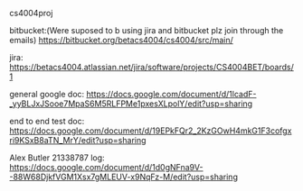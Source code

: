 cs4004proj

bitbucket:(Were suposed to b using jira and bitbucket plz join through the emails)
https://bitbucket.org/betacs4004/cs4004/src/main/

jira:
https://betacs4004.atlassian.net/jira/software/projects/CS4004BET/boards/1

general google doc:
https://docs.google.com/document/d/1lcadF-_yyBLJxJSooe7MpaS6M5RLFPMe1pxesXLpolY/edit?usp=sharing

end to end test doc:
https://docs.google.com/document/d/19EPkFQr2_2KzGOwH4mkG1F3cofgxri9KSxB8aTN_MrY/edit?usp=sharing

Alex Butler 21338787 log:
https://docs.google.com/document/d/1d0gNFna9V--88W68DjkfVGM1Xsx7gMLEUV-x9NqFz-M/edit?usp=sharing
